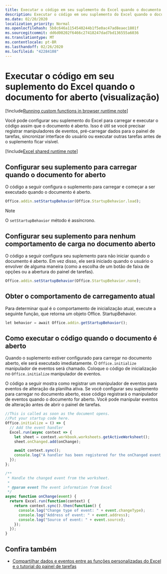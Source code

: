```yaml
---
title: Executar o código em seu suplemento do Excel quando o documento for aberto (visualização)
description: Executar o código em seu suplemento do Excel quando o documento for aberto.
ms.date: 02/20/2020
localization_priority: Normal
ms.openlocfilehash: 5b8c646a1154540244b1f5e0ac47ad8eaec1801f
ms.sourcegitcommit: dd6d00202f6466c27418247dad7bd136555a6036
ms.translationtype: MT
ms.contentlocale: pt-BR
ms.lasthandoff: 02/26/2020
ms.locfileid: "42284108"
---
```

# <a name="run-code-in-your-excel-add-in-when-the-document-opens-preview"></a>Executar o código em seu suplemento do Excel quando o documento for aberto (visualização)

[!include[Running custom functions in browser runtime note](../includes/excel-shared-runtime-preview-note.md)]

Você pode configurar seu suplemento do Excel para carregar e executar o código assim que o documento é aberto. Isso é útil se você precisar registrar manipuladores de eventos, pré-carregar dados para o painel de tarefas, sincronizar interface do usuário ou executar outras tarefas antes de o suplemento ficar visível.

[!include[Excel shared runtime note](../includes/note-requires-shared-runtime.md)]

## <a name="configure-your-add-in-to-load-when-the-document-opens"></a>Configurar seu suplemento para carregar quando o documento for aberto

O código a seguir configura o suplemento para carregar e começar a ser executado quando o documento é aberto.

```JavaScript
Office.addin.setStartupBehavior(Office.StartupBehavior.load);
```

> [!NOTE]
> O `setStartupBehavior` método é assíncrono.

## <a name="configure-your-add-in-for-no-load-behavior-on-document-open"></a>Configurar seu suplemento para nenhum comportamento de carga no documento aberto

O código a seguir configura seu suplemento para não iniciar quando o documento é aberto. Em vez disso, ele será iniciado quando o usuário o envolver de alguma maneira (como a escolha de um botão de faixa de opções ou a abertura do painel de tarefas).

```JavaScript
Office.addin.setStartupBehavior(Office.StartupBehavior.none);
```

## <a name="get-the-current-load-behavior"></a>Obter o comportamento de carregamento atual

Para determinar qual é o comportamento de inicialização atual, execute a seguinte função, que retorna um objeto Office. StartupBehavior.

```JavaScript
let behavior = await Office.addin.getStartupBehavior();
```

## <a name="how-to-run-code-when-the-document-opens"></a>Como executar o código quando o documento é aberto

Quando o suplemento estiver configurado para carregar no documento aberto, ele será executado imediatamente. O `Office.initialize` manipulador de eventos será chamado. Coloque o código de inicialização no `Office.initialize` manipulador de eventos.

O código a seguir mostra como registrar um manipulador de eventos para eventos de alteração da planilha ativa. Se você configurar seu suplemento para carregar no documento aberto, esse código registrará o manipulador de eventos quando o documento for aberto. Você pode manipular eventos de alteração antes de abrir o painel de tarefas.


```JavaScript
//This is called as soon as the document opens.
//Put your startup code here.
Office.initialize = () => {
  // Add the event handler
  Excel.run(async context => {
    let sheet = context.workbook.worksheets.getActiveWorksheet();
    sheet.onChanged.add(onChange);

    await context.sync();
    console.log("A handler has been registered for the onChanged event.");
  });
};

/**
 * Handle the changed event from the worksheet.
 *
 * @param event The event information from Excel
 */
async function onChange(event) {
  return Excel.run(function(context) {
    return context.sync().then(function() {
      console.log("Change type of event: " + event.changeType);
      console.log("Address of event: " + event.address);
      console.log("Source of event: " + event.source);
    });
  });
}

```

## <a name="see-also"></a>Confira também

- [Compartilhar dados e eventos entre as funções personalizadas do Excel e o tutorial do painel de tarefas](../tutorials/share-data-and-events-between-custom-functions-and-the-task-pane-tutorial.md)